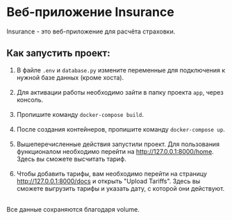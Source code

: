<h1>Веб-приложение Insurance</h1>

<p>Insurance - это веб-приложение для расчёта страховки.</p>

<h2>Как запустить проект:</h2>

<ol>
  <li>В файле <code>.env</code> и <code>database.py</code> измените переменные для подключения к нужной базе данных (кроме хоста).</li>
  <br>
  <li>Для активации работы необходимо зайти в папку проекта <code>app</code>, через консоль.</li>
  <br>
  <li>Пропишите команду <code>docker-compose build</code>.</li>
  <br>
  <li>После создания контейнеров, пропишите команду <code>docker-compose up</code>.</li>
  <br>
  <li>Вышеперечисленные действия запустили проект. Для пользования функционалом необходимо перейти на <a href="http://127.0.0.1:8000/home">http://127.0.0.1:8000/home</a>. Здесь вы сможете высчитать тариф.</li>
  <br>
  <li>Чтобы добавить тарифы, вам необходимо перейти на страницу <a href="http://127.0.0.1:8000/docs">http://127.0.0.1:8000/docs</a> и открыть "Upload Tariffs". Здесь вы сможете выгрузить тарифы и указать дату, с которой они действуют.</li>
  <br>
</ol>

<p>Все данные сохраняются благодаря volume.</p>
